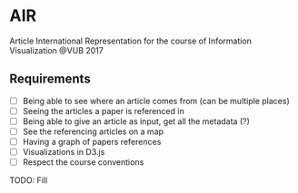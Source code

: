# AIR
Article International Representation for the course of Information Visualization @VUB 2017

## Requirements
- [ ] Being able to see where an article comes from (can be multiple places)
- [ ] Seeing the articles a paper is referenced in
- [ ] Being able to give an article as input, get all the metadata (?)
- [ ] See the referencing articles on a map
- [ ] Having a graph of papers references
- [ ] Visualizations in D3.js
- [ ] Respect the course conventions

TODO: Fill
